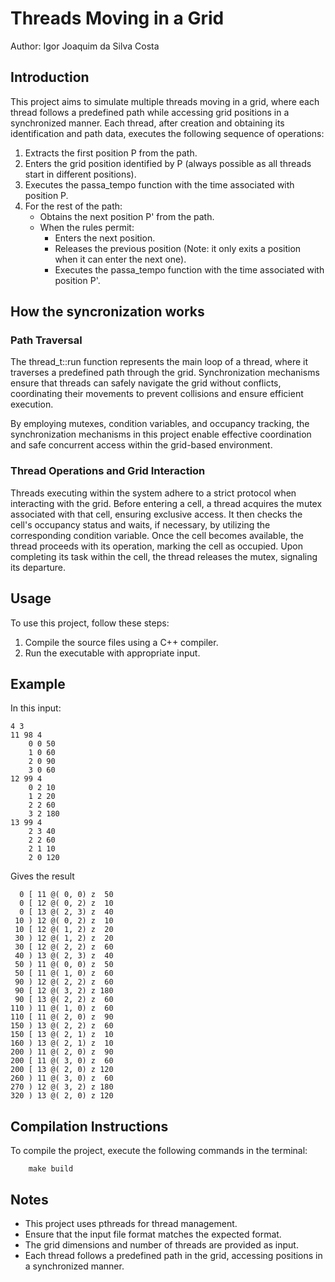 # Threads Moving in a Grid

Author: Igor Joaquim da Silva Costa

## Introduction

This project aims to simulate multiple threads moving in a grid, where each thread follows a predefined path while accessing grid positions in a synchronized manner.
Each thread, after creation and obtaining its identification and path data, executes the following sequence of operations:

1. Extracts the first position P from the path.
2. Enters the grid position identified by P (always possible as all threads start in different positions).
3. Executes the passa_tempo function with the time associated with position P.
4. For the rest of the path:
    - Obtains the next position P' from the path.
    - When the rules permit:
        - Enters the next position.
        - Releases the previous position (Note: it only exits a position when it can enter the next one).
        - Executes the passa_tempo function with the time associated with position P'.
  
## How the syncronization works
### Path Traversal
The thread_t::run function represents the main loop of a thread, where it traverses a predefined path through the grid. Synchronization mechanisms ensure that threads can safely navigate the grid without conflicts, coordinating their movements to prevent collisions and ensure efficient execution.

By employing mutexes, condition variables, and occupancy tracking, the synchronization mechanisms in this project enable effective coordination and safe concurrent access within the grid-based environment.

### Thread Operations and Grid Interaction
Threads executing within the system adhere to a strict protocol when interacting with the grid. Before entering a cell, a thread acquires the mutex associated with that cell, ensuring exclusive access. It then checks the cell's occupancy status and waits, if necessary, by utilizing the corresponding condition variable. Once the cell becomes available, the thread proceeds with its operation, marking the cell as occupied. Upon completing its task within the cell, the thread releases the mutex, signaling its departure.


## Usage

To use this project, follow these steps:

1. Compile the source files using a C++ compiler.
2. Run the executable with appropriate input.

## Example

In this input: 
```
4 3
11 98 4
    0 0 50 
    1 0 60 
    2 0 90 
    3 0 60
12 99 4
    0 2 10
    1 2 20 
    2 2 60 
    3 2 180
13 99 4
    2 3 40 
    2 2 60 
    2 1 10 
    2 0 120
```

Gives the result
```
  0 [ 11 @( 0, 0) z  50
  0 [ 12 @( 0, 2) z  10
  0 [ 13 @( 2, 3) z  40
 10 ) 12 @( 0, 2) z  10
 10 [ 12 @( 1, 2) z  20
 30 ) 12 @( 1, 2) z  20
 30 [ 12 @( 2, 2) z  60
 40 ) 13 @( 2, 3) z  40
 50 ) 11 @( 0, 0) z  50
 50 [ 11 @( 1, 0) z  60
 90 ) 12 @( 2, 2) z  60
 90 [ 12 @( 3, 2) z 180
 90 [ 13 @( 2, 2) z  60
110 ) 11 @( 1, 0) z  60
110 [ 11 @( 2, 0) z  90
150 ) 13 @( 2, 2) z  60
150 [ 13 @( 2, 1) z  10
160 ) 13 @( 2, 1) z  10
200 ) 11 @( 2, 0) z  90
200 [ 11 @( 3, 0) z  60
200 [ 13 @( 2, 0) z 120
260 ) 11 @( 3, 0) z  60
270 ) 12 @( 3, 2) z 180
320 ) 13 @( 2, 0) z 120
```

## Compilation Instructions


To compile the project, execute the following commands in the terminal:

```
    make build
```


## Notes

- This project uses pthreads for thread management.
- Ensure that the input file format matches the expected format.
- The grid dimensions and number of threads are provided as input.
- Each thread follows a predefined path in the grid, accessing positions in a synchronized manner.